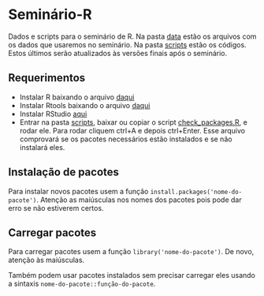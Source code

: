 # Seminário-R
Dados e scripts para o seminário de R. Na pasta [data](https://github.com/HyperGryphon/Seminario-R/tree/main/data) estão os arquivos com os dados que usaremos no seminário. Na pasta [scripts](https://github.com/HyperGryphon/Seminario-R/tree/main/scripts) estão os códigos. Estos últimos serão atualizados às versões finais após o seminário.

## Requerimentos
* Instalar R baixando o arquivo [daqui](https://cloud.r-project.org/bin/windows/base/R-4.1.3-win.exe)
* Instalar Rtools baixando o arquivo [daqui](https://cloud.r-project.org/bin/windows/Rtools/rtools40.html)
* Instalar RStudio [aqui](https://download1.rstudio.org/desktop/windows/RStudio-2022.02.1-461.exe)
* Entrar na pasta [scripts](https://github.com/HyperGryphon/Seminario-R/tree/main/scripts), baixar ou copiar o script [check_packages.R](https://github.com/HyperGryphon/Seminario-R/blob/main/scripts/check_packages.R), e rodar ele. Para rodar cliquem ctrl+A e depois ctrl+Enter. Esse arquivo comprovará se os pacotes necessários estão instalados e se não instalará eles.

## Instalação de pacotes
Para instalar novos pacotes usem a função ``install.packages('nome-do-pacote')``. Atenção as maiúsculas nos nomes dos pacotes pois pode dar erro se não estiverem certos.

## Carregar pacotes
Para carregar pacotes usem a função ``library('nome-do-pacote')``. De novo, atenção às maiúsculas.

Também podem usar pacotes instalados sem precisar carregar eles usando a sintaxis ``nome-do-pacote::função-do-pacote``.

